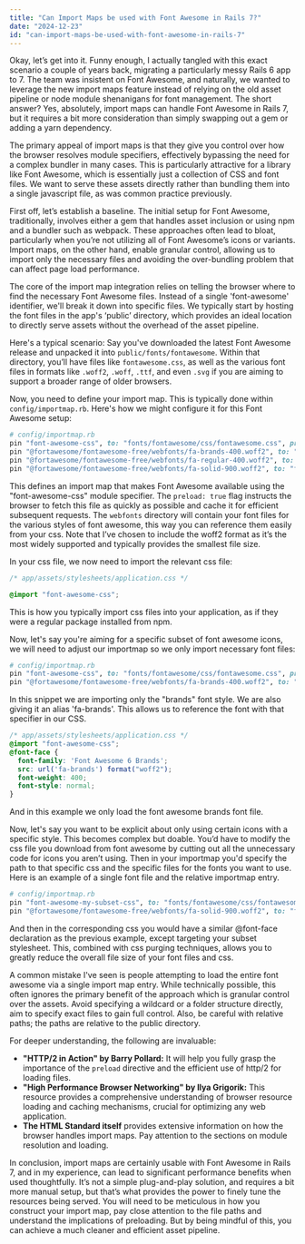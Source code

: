 ```yaml
---
title: "Can Import Maps be used with Font Awesome in Rails 7?"
date: "2024-12-23"
id: "can-import-maps-be-used-with-font-awesome-in-rails-7"
---
```


Okay, let’s get into it. Funny enough, I actually tangled with this exact scenario a couple of years back, migrating a particularly messy Rails 6 app to 7. The team was insistent on Font Awesome, and naturally, we wanted to leverage the new import maps feature instead of relying on the old asset pipeline or node module shenanigans for font management. The short answer? Yes, absolutely, import maps can handle Font Awesome in Rails 7, but it requires a bit more consideration than simply swapping out a gem or adding a yarn dependency.

The primary appeal of import maps is that they give you control over how the browser resolves module specifiers, effectively bypassing the need for a complex bundler in many cases. This is particularly attractive for a library like Font Awesome, which is essentially just a collection of CSS and font files. We want to serve these assets directly rather than bundling them into a single javascript file, as was common practice previously.

First off, let’s establish a baseline. The initial setup for Font Awesome, traditionally, involves either a gem that handles asset inclusion or using npm and a bundler such as webpack. These approaches often lead to bloat, particularly when you’re not utilizing all of Font Awesome’s icons or variants. Import maps, on the other hand, enable granular control, allowing us to import only the necessary files and avoiding the over-bundling problem that can affect page load performance.

The core of the import map integration relies on telling the browser where to find the necessary Font Awesome files. Instead of a single 'font-awesome' identifier, we'll break it down into specific files. We typically start by hosting the font files in the app's ‘public’ directory, which provides an ideal location to directly serve assets without the overhead of the asset pipeline.

Here's a typical scenario: Say you've downloaded the latest Font Awesome release and unpacked it into `public/fonts/fontawesome`. Within that directory, you’ll have files like `fontawesome.css`, as well as the various font files in formats like `.woff2`, `.woff`, `.ttf`, and even `.svg` if you are aiming to support a broader range of older browsers.

Now, you need to define your import map. This is typically done within `config/importmap.rb`. Here's how we might configure it for this Font Awesome setup:

```ruby
# config/importmap.rb
pin "font-awesome-css", to: "fonts/fontawesome/css/fontawesome.css", preload: true
pin "@fortawesome/fontawesome-free/webfonts/fa-brands-400.woff2", to: "fonts/fontawesome/webfonts/fa-brands-400.woff2", preload: true
pin "@fortawesome/fontawesome-free/webfonts/fa-regular-400.woff2", to: "fonts/fontawesome/webfonts/fa-regular-400.woff2", preload: true
pin "@fortawesome/fontawesome-free/webfonts/fa-solid-900.woff2", to: "fonts/fontawesome/webfonts/fa-solid-900.woff2", preload: true
```

This defines an import map that makes Font Awesome available using the "font-awesome-css" module specifier. The `preload: true` flag instructs the browser to fetch this file as quickly as possible and cache it for efficient subsequent requests. The `webfonts` directory will contain your font files for the various styles of font awesome, this way you can reference them easily from your css. Note that I’ve chosen to include the woff2 format as it’s the most widely supported and typically provides the smallest file size.

In your css file, we now need to import the relevant css file:

```css
/* app/assets/stylesheets/application.css */

@import "font-awesome-css";

```
This is how you typically import css files into your application, as if they were a regular package installed from npm.

Now, let's say you're aiming for a specific subset of font awesome icons, we will need to adjust our importmap so we only import necessary font files:

```ruby
# config/importmap.rb
pin "font-awesome-css", to: "fonts/fontawesome/css/fontawesome.css", preload: true
pin "@fortawesome/fontawesome-free/webfonts/fa-brands-400.woff2", to: "fonts/fontawesome/webfonts/fa-brands-400.woff2", preload: true, as: 'fa-brands'
```
In this snippet we are importing only the "brands" font style. We are also giving it an alias 'fa-brands'. This allows us to reference the font with that specifier in our CSS.

```css
/* app/assets/stylesheets/application.css */
@import "font-awesome-css";
@font-face {
  font-family: 'Font Awesome 6 Brands';
  src: url('fa-brands') format("woff2");
  font-weight: 400;
  font-style: normal;
}
```
And in this example we only load the font awesome brands font file.

Now, let's say you want to be explicit about only using certain icons with a specific style. This becomes complex but doable. You’d have to modify the css file you download from font awesome by cutting out all the unnecessary code for icons you aren’t using. Then in your importmap you'd specify the path to that specific css and the specific files for the fonts you want to use. Here is an example of a single font file and the relative importmap entry.

```ruby
# config/importmap.rb
pin "font-awesome-my-subset-css", to: "fonts/fontawesome/css/fontawesome-subset.css", preload: true
pin "@fortawesome/fontawesome-free/webfonts/fa-solid-900.woff2", to: "fonts/fontawesome/webfonts/fa-solid-900.woff2", preload: true, as: 'fa-solid'
```
And then in the corresponding css you would have a similar @font-face declaration as the previous example, except targeting your subset stylesheet. This, combined with css purging techniques, allows you to greatly reduce the overall file size of your font files and css.

A common mistake I've seen is people attempting to load the entire font awesome via a single import map entry. While technically possible, this often ignores the primary benefit of the approach which is granular control over the assets. Avoid specifying a wildcard or a folder structure directly, aim to specify exact files to gain full control. Also, be careful with relative paths; the paths are relative to the public directory.

For deeper understanding, the following are invaluable:

*   **"HTTP/2 in Action" by Barry Pollard:** It will help you fully grasp the importance of the `preload` directive and the efficient use of http/2 for loading files.
*   **"High Performance Browser Networking" by Ilya Grigorik:** This resource provides a comprehensive understanding of browser resource loading and caching mechanisms, crucial for optimizing any web application.
*   **The HTML Standard itself** provides extensive information on how the browser handles import maps. Pay attention to the sections on module resolution and loading.

In conclusion, import maps are certainly usable with Font Awesome in Rails 7, and in my experience, can lead to significant performance benefits when used thoughtfully. It’s not a simple plug-and-play solution, and requires a bit more manual setup, but that’s what provides the power to finely tune the resources being served. You will need to be meticulous in how you construct your import map, pay close attention to the file paths and understand the implications of preloading. But by being mindful of this, you can achieve a much cleaner and efficient asset pipeline.
